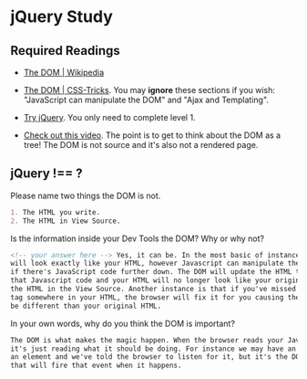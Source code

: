 # jQuery Study

## Required Readings

-   [The DOM | Wikipedia](https://en.wikipedia.org/wiki/Document_Object_Model)

-   [The DOM | CSS-Tricks](https://css-tricks.com/dom/). You may **ignore**
    these sections if you wish: "JavaScript can manipulate the DOM" and "Ajax
    and Templating".

-   [Try jQuery](http://try.jquery.com/). You only need to complete level 1.

-   [Check out this video](https://www.youtube.com/watch?v=n1cKlKM3jYI). The
point is to get to think about the DOM as a tree! The DOM is not source and
it's also not a rendered page.

## jQuery !== ?

Please name two things the DOM is not.

```md
1. The HTML you write.
2. The HTML in View Source.
```

Is the information inside your Dev Tools the DOM? Why or why not?

```md
<!-- your answer here --> Yes, it can be. In the most basic of instances, the DOM
will look exactly like your HTML, however Javascript can manipulate the DOM so
if there's JavaScript code further down. The DOM will update the HTML to reflect
that Javascript code and your HTML will no longer look like your original HTML or
the HTML in the View Source. Another instance is that if you've missed a closing
tag somewhere in your HTML, the browser will fix it for you causing the DOM to
be different than your original HTML.
```

In your own words, why do you think the DOM is important?

```md
The DOM is what makes the magic happen. When the browser reads your Javascript,
it's just reading what it should be doing. For instance we may have an event on
an element and we've told the browser to listen for it, but it's the DOM node (element)
that will fire that event when it happens.
```
